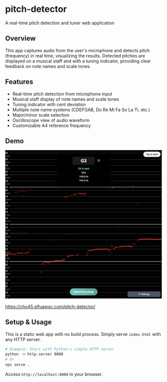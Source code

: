 # pitch-detector

A real-time pitch detection and tuner web application

## Overview

This app captures audio from the user's microphone and detects pitch (frequency) in real time, visualizing the results. Detected pitches are displayed on a musical staff and with a tuning indicator, providing clear feedback on note names and scale tones.

## Features

- Real-time pitch detection from microphone input
- Musical staff display of note names and scale tones
- Tuning indicator with cent deviation
- Multiple note name systems (CDEFGAB, Do Re Mi Fa So La Ti, etc.)
- Major/minor scale selection
- Oscilloscope view of audio waveform
- Customizable A4 reference frequency

## Demo

![Screenshot](./docs/screenshot.png)

https://cho45.stfuawsc.com/pitch-detector/

## Setup & Usage

This is a static web app with no build process. Simply serve `index.html` with any HTTP server.

```bash
# Example: Start with Python's simple HTTP server
python -m http.server 8000
# Or
npx serve .
```

Access `http://localhost:8000` in your browser.
